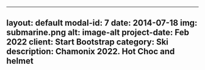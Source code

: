 
---
layout: default
modal-id: 7
date: 2014-07-18
img: submarine.png
alt: image-alt
project-date: Feb 2022
client: Start Bootstrap
category: Ski
description: Chamonix 2022. Hot Choc and helmet
---
